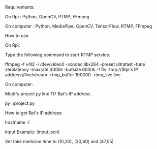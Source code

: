 Requirements:

On Rpi : Python, OpenCV, RTMP, FFmpeg

On computer : Python, MediaPipe, OpenCV, TensorFlow, RTMP, FFmpeg

How to use:

On Rpi:

Type the following command to start RTMP service.

ffmpeg -f v4l2 -i /dev/video0 -vcodec libx264 -preset ultrafast -tune zerolatency -maxrate 3000k -bufsize 6000k -f flv rtmp://(Rpi's IP address)/live/stream -rtmp_buffer 100000 -rtmp_live live

On computer:

Modify project.py line 117 Rpi's IP address

py .\project.py

How to get Rpi's IP address:

hostname -I

Input Example: (input.json)

Set take medicine time to (10,20), (30,40) and (47,55)
